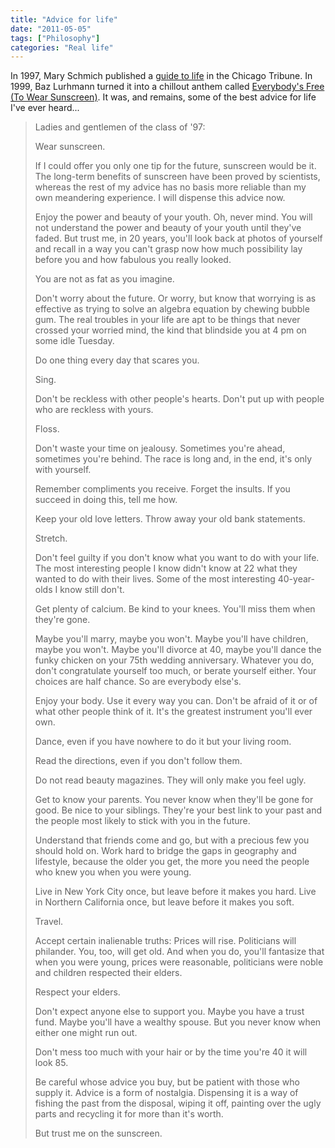 ```yaml
---
title: "Advice for life"
date: "2011-05-05"
tags: ["Philosophy"]
categories: "Real life"
---
```


In 1997, Mary Schmich published a [guide to life](https://www.chicagotribune.com/news/columnists/chi-schmich-sunscreen-column,0,4054576.column) in the Chicago Tribune. In 1999, Baz Lurhmann turned it into a chillout anthem called [Everybody's Free (To Wear Sunscreen)](https://www.youtube.com/watch?v=sTJ7AzBIJoI). It was, and remains, some of the best advice for life I've ever heard...

> Ladies and gentlemen of the class of '97:
> 
> Wear sunscreen.
> 
> If I could offer you only one tip for the future, sunscreen would be it. The long-term benefits of sunscreen have been proved by scientists, whereas the rest of my advice has no basis more reliable than my own meandering experience. I will dispense this advice now.
> 
> Enjoy the power and beauty of your youth. Oh, never mind. You will not understand the power and beauty of your youth until they've faded. But trust me, in 20 years, you'll look back at photos of yourself and recall in a way you can't grasp now how much possibility lay before you and how fabulous you really looked.
> 
> You are not as fat as you imagine.
> 
> Don't worry about the future. Or worry, but know that worrying is as effective as trying to solve an algebra equation by chewing bubble gum. The real troubles in your life are apt to be things that never crossed your worried mind, the kind that blindside you at 4 pm on some idle Tuesday.
> 
> Do one thing every day that scares you.
> 
> Sing.
> 
> Don't be reckless with other people's hearts. Don't put up with people who are reckless with yours.
> 
> Floss.
> 
> Don't waste your time on jealousy. Sometimes you're ahead, sometimes you're behind. The race is long and, in the end, it's only with yourself.
> 
> Remember compliments you receive. Forget the insults. If you succeed in doing this, tell me how.
> 
> Keep your old love letters. Throw away your old bank statements.
> 
> Stretch.
> 
> Don't feel guilty if you don't know what you want to do with your life. The most interesting people I know didn't know at 22 what they wanted to do with their lives. Some of the most interesting 40-year-olds I know still don't.
> 
> Get plenty of calcium. Be kind to your knees. You'll miss them when they're gone.
> 
> Maybe you'll marry, maybe you won't. Maybe you'll have children, maybe you won't. Maybe you'll divorce at 40, maybe you'll dance the funky chicken on your 75th wedding anniversary. Whatever you do, don't congratulate yourself too much, or berate yourself either. Your choices are half chance. So are everybody else's.
> 
> Enjoy your body. Use it every way you can. Don't be afraid of it or of what other people think of it. It's the greatest instrument you'll ever own.
> 
> Dance, even if you have nowhere to do it but your living room.
> 
> Read the directions, even if you don't follow them.
> 
> Do not read beauty magazines. They will only make you feel ugly.
> 
> Get to know your parents. You never know when they'll be gone for good. Be nice to your siblings. They're your best link to your past and the people most likely to stick with you in the future.
> 
> Understand that friends come and go, but with a precious few you should hold on. Work hard to bridge the gaps in geography and lifestyle, because the older you get, the more you need the people who knew you when you were young.
> 
> Live in New York City once, but leave before it makes you hard. Live in Northern California once, but leave before it makes you soft.
> 
> Travel.
> 
> Accept certain inalienable truths: Prices will rise. Politicians will philander. You, too, will get old. And when you do, you'll fantasize that when you were young, prices were reasonable, politicians were noble and children respected their elders.
> 
> Respect your elders.
> 
> Don't expect anyone else to support you. Maybe you have a trust fund. Maybe you'll have a wealthy spouse. But you never know when either one might run out.
> 
> Don't mess too much with your hair or by the time you're 40 it will look 85.
> 
> Be careful whose advice you buy, but be patient with those who supply it. Advice is a form of nostalgia. Dispensing it is a way of fishing the past from the disposal, wiping it off, painting over the ugly parts and recycling it for more than it's worth.
> 
> But trust me on the sunscreen.
